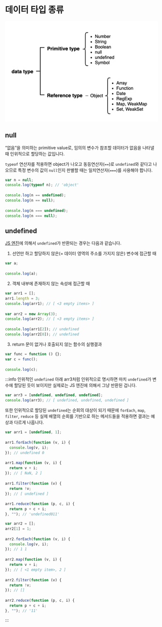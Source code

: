 # 데이터 타입 종류

![데이터 타입 종류](../image/%EB%8D%B0%EC%9D%B4%ED%84%B0_%ED%83%80%EC%9E%85_%EC%A2%85%EB%A5%98.png)

## null

“없음”을 의미하는 primitive value로, 임의의 변수가 참조할 데이터가 없음을 나타낼 때 인위적으로 할당하는 값입니다.

`typeof` 연산자를 적용하면 object가 나오고 동등연산자(`==`)로 `undefined`와 같다고 나오므로 특정 변수의 값이 `null`인지 판별할 때는 일치연산자(`===`)를 사용해야 합니다.

```js
var n = null;
console.log(typeof n); // 'object'

console.log(n == undefined);
console.log(n == null);

console.log(n === undefined);
console.log(n === null);
```

## undefined

[JS 엔진](../../../studies/browser/browser_runtime/%EB%B8%8C%EB%9D%BC%EC%9A%B0%EC%A0%80_%EB%9F%B0%ED%83%80%EC%9E%84_%EA%B5%AC%EC%A1%B0.md)에 의해서 `undefined`가 반환되는 경우는 다음과 같습니다.

1. 선언만 하고 할당하지 않은(= 데이터 영역의 주소를 가지지 않은) 변수에 접근할 때

```js
var a;

console.log(a);
```

2. 객체 내부에 존재하지 않는 속성에 접근할 때

```js
var arr1 = [];
arr1.length = 3;
console.log(arr1); // [ <3 empty items> ]

var arr2 = new Array(3);
console.log(arr2); // [ <3 empty items> ]

console.log(arr1[2]); // undefined
console.log(arr2[0]); // undefined
```

3. return 문이 없거나 호출되지 않는 함수의 실행결과

```js
var func = function () {};
var c = func();

console.log(c);
```

:::info 인위적인 `undefined`
아래 arr3처럼 인위적으로 명시하면 마치 `undefined`가 변수에 할당된 듯이 보이지만 실제로는 JS 엔진에 의해서 그냥 반환된 겁니다.

```js
var arr3 = [undefined, undefined, undefined];
console.log(arr3); // [ undefined, undefined, undefined ]
```

또한 인위적으로 할당된 `undefined`는 순회의 대상이 되기 때문에 `forEach`, `map`, `filter`, `reduce` 등 실제 배열의 순회를 기반으로 하는 메서드들을 적용하면 결과는 예상과 다르게 나옵니다.

```js
var arr1 = [undefined, 1];

arr1.forEach(function (v, i) {
  console.log(v, i);
}); // undefined 0

arr1.map(function (v, i) {
  return v + i;
}); // [ NaN, 2 ]

arr1.filter(function (v) {
  return !v;
}); // [ undefined ]

arr1.reduce(function (p, c, i) {
  return p + c + i;
}, ""); // 'undefined011'
```

```js
var arr2 = [];
arr2[1] = 1;

arr2.forEach(function (v, i) {
  console.log(v, i);
}); // 1 1

arr2.map(function (v, i) {
  return v + i;
}); // [ <1 empty item>, 2 ]

arr2.filter(function (v) {
  return !v;
}); // []

arr2.reduce(function (p, c, i) {
  return p + c + i;
}, ""); // '11'
```

:::
